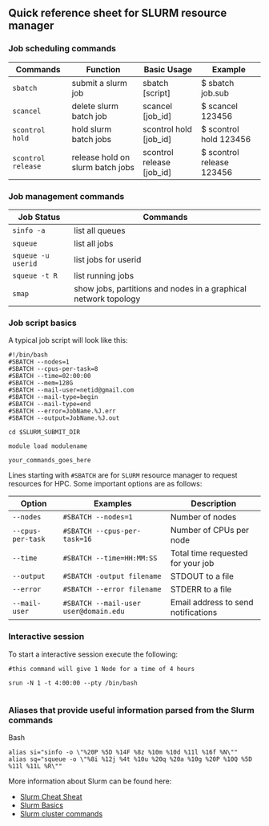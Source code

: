 ## Quick reference sheet for SLURM resource manager 

### Job scheduling commands

| Commands | Function | Basic Usage | Example |
| --- | --- | --- | --- |
| `sbatch` | submit a slurm job | sbatch [script] | $ sbatch job.sub |
| `scancel` | delete slurm batch job | scancel [job_id] | $ scancel 123456 |
| `scontrol hold` | hold slurm batch jobs | scontrol hold [job_id] | $ scontrol hold 123456 |
| `scontrol release` | release hold on slurm batch jobs | scontrol release [job_id] | $ scontrol release 123456 |

### Job management commands

| Job Status | Commands |
| --- | --- |
| `sinfo -a` | list all queues |
| `squeue` | list all jobs |
| `squeue -u userid` | list jobs for userid |
| `squeue -t R` | list running jobs |
| `smap` | show jobs, partitions and nodes in a graphical network topology |


### Job script basics

A typical job script will look like this:

```
#!/bin/bash
#SBATCH --nodes=1 
#SBATCH --cpus-per-task=8 
#SBATCH --time=02:00:00
#SBATCH --mem=128G
#SBATCH --mail-user=netid@gmail.com
#SBATCH --mail-type=begin
#SBATCH --mail-type=end
#SBATCH --error=JobName.%J.err
#SBATCH --output=JobName.%J.out

cd $SLURM_SUBMIT_DIR

module load modulename

your_commands_goes_here
```

Lines starting with `#SBATCH` are for `SLURM` resource manager to request resources for HPC. Some important options are as follows:

 
| Option | Examples | Description |
| --- | --- | --- |
| `--nodes` | `#SBATCH --nodes=1` | Number of nodes |
| `--cpus-per-task` | `#SBATCH --cpus-per-task=16` | Number of CPUs per node |
| `--time` | `#SBATCH --time=HH:MM:SS` | Total time requested for your job |
| `--output` | `#SBATCH -output filename` | STDOUT to a file |
| `--error` | `#SBATCH --error filename` | STDERR to a file |
| `--mail-user` | `#SBATCH --mail-user user@domain.edu` | Email address to send notifications |

### Interactive session 

To start a interactive session execute the following:

```
#this command will give 1 Node for a time of 4 hours

srun -N 1 -t 4:00:00 --pty /bin/bash 


```


### Aliases that provide useful information parsed from the Slurm commands

Bash
```
alias si="sinfo -o \"%20P %5D %14F %8z %10m %10d %11l %16f %N\""
alias sq="squeue -o \"%8i %12j %4t %10u %20q %20a %10g %20P %10Q %5D %11l %11L %R\""
```
More information about Slurm can be found here:

- [Slurm Cheat Sheat](https://www.chpc.utah.edu/presentations/SlurmCheatsheet.pdf)
- [Slurm Basics](http://researchit.las.iastate.edu/slurm-basics)
- [Slurm cluster commands](https://sites.google.com/a/case.edu/hpc-upgraded-cluster/slurm-cluster-commands)